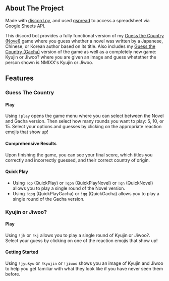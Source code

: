 ## About The Project
Made with [discord.py](https://discordpy.readthedocs.io/en/stable/), and used [gspread](https://docs.gspread.org/en/v6.1.4/) to access a spreadsheet via Google Sheets API.

This discord bot provides a fully functional version of my [Guess the Country (Novel)](https://alteredstar.github.io/games/guess_country_novel.html) game where you guess whether a novel was written by a Japanese, Chinese, or Korean author based on its title. Also includes my [Guess the Country (Gacha)](https://alteredstar.github.io/games/guess_country_novel.html) version of the game as well as a completely new game: Kyujin or Jiwoo? where you are given an image and guess whetether the person shown is NMIXX's Kyujin or Jiwoo.

## Features
### Guess The Country
#### Play
Using `!play` opens the game menu where you can select between the Novel and Gacha version. Then select how many rounds you want to play: 5, 10, or 15. Select your options and guesses by clicking on the appropriate reaction emojis that show up!
#### Comprehensive Results
Upon finishing the game, you can see your final score, which titles you correctly and incorrectly guessed, and their correct country of origin.
#### Quick Play
* Using `!qp` (QuickPlay) or `!qpn` (QuickPlayNovel) or `!qn` (QuickNovel) allows you to play a single round of the Novel version.
* Using `!qpg` (QuickPlayGacha) or `!qg` (QuickGacha) allows you to play a single round of the Gacha version.

### Kyujin or Jiwoo?
#### Play
Using `!jk` or `!kj` allows you to play a single round of Kyujin or Jiwoo?. Select your guess by clicking on one of the reaction emojis that show up!
#### Getting Started
Using `!jyukyu` or `!kyujin` or `!jiwoo` shows you an image of Kyujin and Jiwoo to help you get familiar with what they look like if you have never seen them before.
